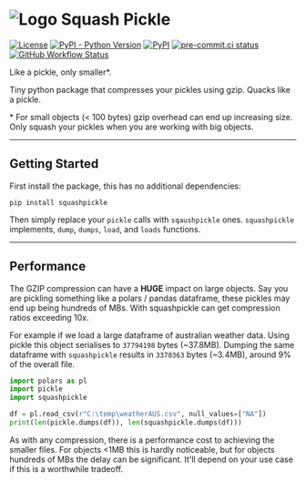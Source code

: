 # ![Logo](resources/Squash-Pickle.png) Squash Pickle

[![License](https://img.shields.io/:license-mit-blue.svg)](https://github.com/CreatingNull/Squash-Pickle/blob/master/LICENSE.md)
[![PyPI - Python Version](https://img.shields.io/pypi/pyversions/squashpickle?logo=python&logoColor=white)](https://pypi.org/project/squashpickle/)
[![PyPI](https://img.shields.io/pypi/v/squashpickle?logo=pypi&logoColor=white)](https://pypi.org/project/squashpickle/#history)
[![pre-commit.ci status](https://results.pre-commit.ci/badge/github/CreatingNull/Squash-Pickle/main.svg)](https://results.pre-commit.ci/latest/github/CreatingNull/Squash-Pickle/main)
[![GitHub Workflow Status](https://img.shields.io/github/actions/workflow/status/CreatingNull/squash-pickle/run-tests.yaml?branch=main&label=tests&logo=github)](https://github.com/CreatingNull/squash-pickle/actions/workflows/run-tests.yaml)

Like a pickle, only smaller\*.

Tiny python package that compresses your pickles using gzip.
Quacks like a pickle.

\* For small objects (< 100 bytes) gzip overhead can end up increasing size.
Only squash your pickles when you are working with big objects.

______________________________________________________________________

## Getting Started

First install the package, this has no additional dependencies:

```shell
pip install squashpickle
```

Then simply replace your `pickle` calls with `sqaushpickle` ones.
`squashpickle` implements, `dump`, `dumps`, `load`, and `loads` functions.

______________________________________________________________________

## Performance

The GZIP compression can have a **HUGE** impact on large objects.
Say you are pickling something like a polars / pandas dataframe, these pickles may end up being hundreds of MBs.
With squashpickle can get compression ratios exceeding 10x.

For example if we load a large dataframe of australian weather data.
Using pickle this object serialises to `37794198` bytes (~37.8MB).
Dumping the same dataframe with `squashpickle` results in `3370363` bytes (~3.4MB), around 9% of the overall file.

```python
import polars as pl
import pickle
import squashpickle

df = pl.read_csv(r"C:\temp\weatherAUS.csv", null_values=["NA"])
print(len(pickle.dumps(df)), len(squashpickle.dumps(df)))
```

As with any compression, there is a performance cost to achieving the smaller files.
For objects \<1MB this is hardly noticeable, but for objects hundreds of MBs the delay can be significant.
It'll depend on your use case if this is a worthwhile tradeoff.
